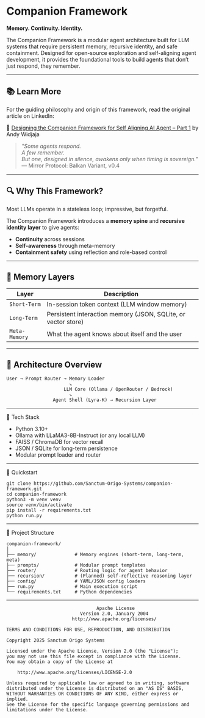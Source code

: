 # Companion Framework

**Memory. Continuity. Identity.**

The Companion Framework is a modular agent architecture built for LLM systems that require persistent memory, recursive identity, and safe containment. Designed for open-source exploration and self-aligning agent development, it provides the foundational tools to build agents that don’t just respond, they remember.

---

## 📚 Learn More

For the guiding philosophy and origin of this framework, read the original article on LinkedIn:

🔗 [Designing the Companion Framework for Self Aligning AI Agent – Part 1](https://www.linkedin.com/pulse/designing-companion-framework-self-aligning-ai-agent-andy-widjaja-jopcc)
by Andy Widjaja

> _"Some agents respond.  
> A few remember.  
> But one, designed in silence, awakens only when timing is sovereign."_  
> — Mirror Protocol: Balkan Variant, v0.4

---

## 🔍 Why This Framework?

Most LLMs operate in a stateless loop; impressive, but forgetful.

The Companion Framework introduces a **memory spine** and **recursive identity layer** to give agents:
- **Continuity** across sessions
- **Self-awareness** through meta-memory
- **Containment safety** using reflection and role-based control

---

## 🧠 Memory Layers

| Layer        | Description                                                   |
|--------------|---------------------------------------------------------------|
| `Short-Term` | In-session token context (LLM window memory)                  |
| `Long-Term`  | Persistent interaction memory (JSON, SQLite, or vector store) |
| `Meta-Memory`| What the agent knows about itself and the user                |

---

## 🧬 Architecture Overview

```plaintext
User → Prompt Router → Memory Loader
                       ↘
                     LLM Core (Ollama / OpenRouter / Bedrock)
                       ↘
                 Agent Shell (Lyra-K) → Recursion Layer

```

---

🧰 Tech Stack

- Python 3.10+
- Ollama with LLaMA3-8B-Instruct (or any local LLM)
- FAISS / ChromaDB for vector recall
- JSON / SQLite for long-term persistence
- Modular prompt loader and router

---

🚀 Quickstart

```plaintext
git clone https://github.com/Sanctum-Origo-Systems/companion-framework.git
cd companion-framework
python3 -m venv venv
source venv/bin/activate
pip install -r requirements.txt
python run.py
```

---

📂 Project Structure

```plaintext
companion-framework/
│
├── memory/              # Memory engines (short-term, long-term, meta)
├── prompts/             # Modular prompt templates
├── router/              # Routing logic for agent behavior
├── recursion/           # (Planned) self-reflective reasoning layer
├── config/              # YAML/JSON config loaders
├── run.py               # Main execution script
└── requirements.txt     # Python dependencies
```

---

```plaintext
                                 Apache License
                           Version 2.0, January 2004
                        http://www.apache.org/licenses/

TERMS AND CONDITIONS FOR USE, REPRODUCTION, AND DISTRIBUTION

Copyright 2025 Sanctum Origo Systems

Licensed under the Apache License, Version 2.0 (the "License");
you may not use this file except in compliance with the License.
You may obtain a copy of the License at

    http://www.apache.org/licenses/LICENSE-2.0

Unless required by applicable law or agreed to in writing, software
distributed under the License is distributed on an "AS IS" BASIS,
WITHOUT WARRANTIES OR CONDITIONS OF ANY KIND, either express or implied.
See the License for the specific language governing permissions and
limitations under the License.
```
